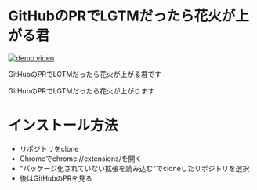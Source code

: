 # GitHubのPRでLGTMだったら花火が上がる君

[![demo video](https://img.youtube.com/vi/X4pNlIEiSy0/0.jpg)](https://www.youtube.com/watch?v=X4pNlIEiSy0)

GitHubのPRでLGTMだったら花火が上がる君です

GitHubのPRでLGTMだったら花火が上がります

# インストール方法

* リポジトリをclone
* Chromeでchrome://extensions/を開く
* "パッケージ化されていない拡張を読み込む"でcloneしたリポジトリを選択
* 後はGitHubのPRを見る

